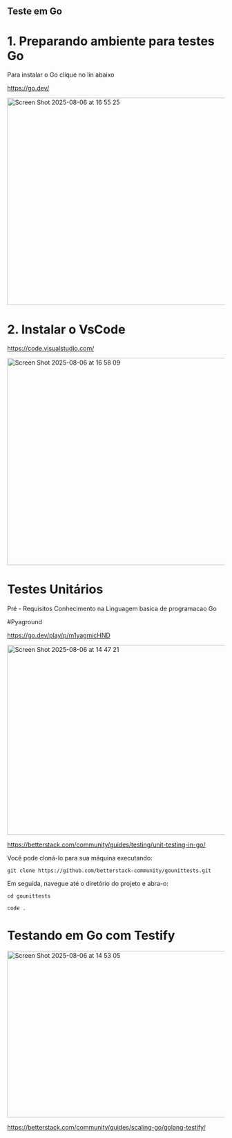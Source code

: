 ## Teste em Go

# 1. Preparando ambiente para testes Go

Para instalar o Go clique no lin abaixo

https://go.dev/

<img width="1235" height="480" alt="Screen Shot 2025-08-06 at 16 55 25" src="https://github.com/user-attachments/assets/5ec849de-413b-43c0-b91f-758ac31f5ecd" />

# 2. Instalar o VsCode 

https://code.visualstudio.com/

<img width="1235" height="480" alt="Screen Shot 2025-08-06 at 16 58 09" src="https://github.com/user-attachments/assets/8f371a44-8fd0-4b24-a4a5-f494003e10b2" />


# Testes Unitários
Pré - Requisitos 
Conhecimento na Linguagem basica de programacao Go

#Pyaground 

https://go.dev/play/p/m1yagmicHND

<img width="895" height="440" alt="Screen Shot 2025-08-06 at 14 47 21" src="https://github.com/user-attachments/assets/b7075fae-fe5c-4248-a4c8-de006febeded" />

https://betterstack.com/community/guides/testing/unit-testing-in-go/


Você pode cloná-lo para sua máquina executando:


```git clone https://github.com/betterstack-community/gounittests.git```
 

Em seguida, navegue até o diretório do projeto e abra-o:


```cd gounittests```

```code .```


# Testando em Go com Testify


<img width="900" height="386" alt="Screen Shot 2025-08-06 at 14 53 05" src="https://github.com/user-attachments/assets/1a42ac34-c357-4271-a2f8-ccafa09e16f5" />

https://betterstack.com/community/guides/scaling-go/golang-testify/


